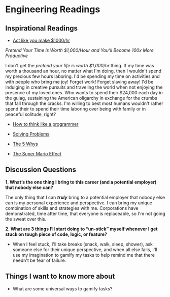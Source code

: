 # Engineering Readings

## Inspirational Readings

- [Act like you make $1000/hr](https://anthony-moore.medium.com/pretend-your-time-is-worth-1-000-hour-and-youll-become-100x-more-productive-6ab2302b8e8c)

*Pretend Your Time is Worth $1,000/Hour and You’ll Become 100x More Productive*

I don't get the *pretend your life is worth $1,000/hr* thing. If my time was worth a thousand an hour, no matter what I'm doing, then I wouldn't spend my precious few hours laboring. I'd be spending my time on activities and with people who bring me joy! Forget work! Forget slaving away! I'd be indulging in creative pursuits and traveling the world when not enjoying the presence of my loved ones. Who wants to spend their $24,000 each day in the gulag, sustaining the American oligarchy in exchange for the crumbs that fall through the cracks. I'm willing to best most humans wouldn't rather spend their to spend their time laboring over being with family or in peaceful solitude, right?

- [How to think like a programmer](https://medium.freecodecamp.org/how-to-think-like-a-programmer-lessons-in-problem-solving-d1d8bf1de7d2)


- [Solving Problems](https://simpleprogrammer.com/solving-problems-breaking-it-down/)


- [The 5 Whys](https://www.mindtools.com/pages/article/newTMC_5W.htm)


- [The Super Mario Effect](https://www.youtube.com/watch?v%3D9vJRopau0g0)



## Discussion Questions

**1. What’s the one thing I bring to this career (and a potential employer) that nobody else can?**

The only thing that I can ***truly*** bring to a potential employer that nobody else can is my personal experience and perspective. I can bring my unique combination of skills and strategies with me. Corporations have demonstrated, time after time, that everyone is replaceable, so I'm not going the sweat over this.

**2. What are 3 things I’ll start doing to “un-stick” myself whenever I get stuck on tough piece of code, logic, or feature?**

- When I feel stuck, I'll take breaks (snack, walk, sleep, shower), ask someone else for their unique perspective, and when all else fails, I'll use my imagination to gamify my tasks to help remind me that there needn't be fear of failure.

## Things I want to know more about

- What are some universal ways to gamify tasks?
